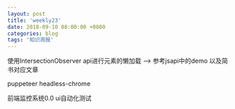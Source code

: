 ```yaml
---
layout: post
title: 'weekly23'
date: 2018-09-10 08:00:00 +0800
categories: blog
tags: '知识周报'
---
```


使用IntersectionObserver api进行元素的懒加载 --> 参考jsapi中的demo 以及简书对应文章

puppeteer headless-chrome

前端监控系统0.0 ui自动化测试